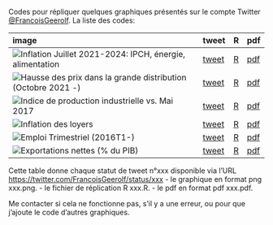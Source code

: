 Codes pour répliquer quelques graphiques présentés sur le compte Twitter
[@FrancoisGeerolf](https://twitter.com/FrancoisGeerolf). La liste des
codes:

<table>
<colgroup>
<col style="width: 82%" />
<col style="width: 8%" />
<col style="width: 4%" />
<col style="width: 5%" />
</colgroup>
<thead>
<tr class="header">
<th style="text-align: left;">image</th>
<th style="text-align: left;">tweet</th>
<th style="text-align: left;">R</th>
<th style="text-align: left;">pdf</th>
</tr>
</thead>
<tbody>
<tr class="odd">
<td style="text-align: left;"><img src="R/1832855610448048625.png"
alt="Inflation Juillet 2021-2024: IPCH, énergie, alimentation" /></td>
<td style="text-align: left;"><a
href="https://twitter.com/FrancoisGeerolf/status/R/1832855610448048625">tweet</a></td>
<td style="text-align: left;"><a
href="https://github.com/Francois-Geerolf/twitter/blob/main/R/1832855610448048625.R">R</a></td>
<td style="text-align: left;"><a
href="https://github.com/Francois-Geerolf/twitter/blob/main/R/1832855610448048625.pdf">pdf</a></td>
</tr>
<tr class="even">
<td style="text-align: left;"><img src="R/1826530570236469418.png"
alt="Hausse des prix dans la grande distribution (Octobre 2021 -)" /></td>
<td style="text-align: left;"><a
href="https://twitter.com/FrancoisGeerolf/status/R/1826530570236469418">tweet</a></td>
<td style="text-align: left;"><a
href="https://github.com/Francois-Geerolf/twitter/blob/main/R/1826530570236469418.R">R</a></td>
<td style="text-align: left;"><a
href="https://github.com/Francois-Geerolf/twitter/blob/main/R/1826530570236469418.pdf">pdf</a></td>
</tr>
<tr class="odd">
<td style="text-align: left;"><img src="R/1816121032928874928.png"
alt="Indice de production industrielle vs. Mai 2017" /></td>
<td style="text-align: left;"><a
href="https://twitter.com/FrancoisGeerolf/status/R/1816121032928874928">tweet</a></td>
<td style="text-align: left;"><a
href="https://github.com/Francois-Geerolf/twitter/blob/main/R/1816121032928874928.R">R</a></td>
<td style="text-align: left;"><a
href="https://github.com/Francois-Geerolf/twitter/blob/main/R/1816121032928874928.pdf">pdf</a></td>
</tr>
<tr class="even">
<td style="text-align: left;"><img src="R/1519713704857718784.png"
alt="Inflation des loyers" /></td>
<td style="text-align: left;"><a
href="https://twitter.com/FrancoisGeerolf/status/R/1519713704857718784">tweet</a></td>
<td style="text-align: left;"><a
href="https://github.com/Francois-Geerolf/twitter/blob/main/R/1519713704857718784.R">R</a></td>
<td style="text-align: left;"><a
href="https://github.com/Francois-Geerolf/twitter/blob/main/R/1519713704857718784.pdf">pdf</a></td>
</tr>
<tr class="odd">
<td style="text-align: left;"><img src="R/1487713516127768576.png"
alt="Emploi Trimestriel (2016T1-)" /></td>
<td style="text-align: left;"><a
href="https://twitter.com/FrancoisGeerolf/status/R/1487713516127768576">tweet</a></td>
<td style="text-align: left;"><a
href="https://github.com/Francois-Geerolf/twitter/blob/main/R/1487713516127768576.R">R</a></td>
<td style="text-align: left;"><a
href="https://github.com/Francois-Geerolf/twitter/blob/main/R/1487713516127768576.pdf">pdf</a></td>
</tr>
<tr class="even">
<td style="text-align: left;"><img src="R/1487364702841749504.png"
alt="Exportations nettes (% du PIB)" /></td>
<td style="text-align: left;"><a
href="https://twitter.com/FrancoisGeerolf/status/R/1487364702841749504">tweet</a></td>
<td style="text-align: left;"><a
href="https://github.com/Francois-Geerolf/twitter/blob/main/R/1487364702841749504.R">R</a></td>
<td style="text-align: left;"><a
href="https://github.com/Francois-Geerolf/twitter/blob/main/R/1487364702841749504.pdf">pdf</a></td>
</tr>
</tbody>
</table>

Cette table donne chaque statut de tweet n°xxx disponible via l’URL
<https://twitter.com/FrancoisGeerolf/status/xxx> - le graphique en
format png xxx.png. - le fichier de réplication R xxx.R. - le pdf en
format pdf xxx.pdf.

Me contacter si cela ne fonctionne pas, s’il y a une erreur, ou pour que
j’ajoute le code d’autres graphiques.
